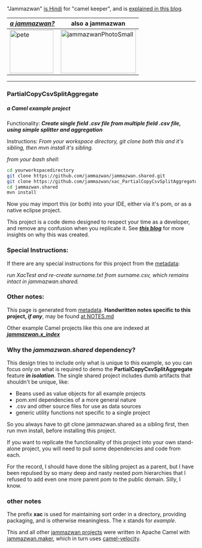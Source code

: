 "Jammazwan" [is Hindi](href="https://books.google.com/books?id=_kWROaer5UsC&amp;pg=PA1138&amp;lpg=PA1138&amp;dq=jammazwan+camel+keeper+hindi&amp;source=bl&amp;ots=7FaF5BXK_F&amp;sig=Cg-U5ORP3dHrFycaCFvo34GdpZ0&amp;hl=en&amp;sa=X&amp;ved=0ahUKEwj8v4OV3YbNAhVjpIMKHSYUB_oQ6AEIHDAA#v=onepage&amp;q=jammazwan%20camel%20keeper%20hindi&amp;f=false) for "camel keeper", and is [explained in this blog](https://betterologist.net/2016/05/jammazwan-projects-for-learning-apache-camel/).

|[**_a jammazwan?_**](https://betterologist.net/2016/06/jammazwan-for-hire/)|also a jammazwan|
| --- | --- |
|<img class="style-svg" src="https://betterologist.net/wp-content/uploads/2016/05/pete-300x297.jpg" alt="pete" width="116" height="115" />|<img class="style-svg" src="https://betterologist.net/wp-content/uploads/2016/05/jammazwanPhotoSmall.png" alt="jammazwanPhotoSmall" width="200" height="116" />|

---

### PartialCopyCsvSplitAggregate 
##### _a Camel example project_

Functionality: **_Create single field .csv file from multiple field .csv file, using simple splitter and aggregation_**

Instructions: _From your workspace directory, git clone both this and it's sibling, then mvn install it's sibling._

_from your bash shell:_

```bash
cd yourworkspacedirectory
git clone https://github.com/jammazwan/jammazwan.shared.git
git clone https://github.com/jammazwan/xac_PartialCopyCsvSplitAggregate.git
cd jammazwan.shared
mvn install 
```
Now you may import this (or both) into your IDE, either via it's pom, or as a native eclipse project.

This project is a code demo designed to respect your time as a developer, and remove any confusion when you replicate it. See [**_this blog_**](https://betterologist.net/2016/05/jammazwan-projects-for-learning-apache-camel/) for more insights on why this was created.

### Special Instructions:

If there are any special instructions for this project from the [metadata](https://github.com/jammazwan/jammazwan.maker/blob/master/src/main/resources/xyzprojects.json):

_run XacTest and re-create surname.txt from surname.csv, which remains intact in jammazwan.shared._

### Other notes:

This page is generated from [metadata](https://github.com/jammazwan/jammazwan.maker/blob/master/src/main/resources/xyzprojects.json). **Handwritten notes specific to this project, _if any_**, may be found [at NOTES.md](NOTES.md)

Other example Camel projects like this one are indexed at [**_jammazwan.x_index_**](https://github.com/jammazwan/jammazwan.x_index)

### Why the _jammazwan.shared_ dependency?

This design tries to include only what is unique to this example, 
so you can focus only on what is required to demo the **PartialCopyCsvSplitAggregate** feature **_in isolation_**.
The single shared project includes dumb artifacts that shouldn't be unique, like:

 * Beans used as value objects for all example projects
 * pom.xml dependencies of a more general nature
 * .csv and other source files for use as data sources
 * generic utility functions not specific to a single project

So you always have to git clone jammazwan.shared as a sibling first, 
then run mvn install, before installing this project.

If you want to replicate the functionality of this project into your own stand-alone project, you will need to pull some dependencies and code from each.

For the record, I should have done the sibling project as a parent, but I have been repulsed by so many deep and nasty nested pom hierarchies that I refused to add even one more parent pom to the public domain. Silly, I know.

### other notes

The prefix **xac** is used for maintaining sort order in a directory, providing packaging, and is otherwise meaningless. The x stands for _example_.

This and all other [jammazwan projects](https://github.com/jammazwan) were written in Apache Camel with [jammazwan.maker](https://github.com/jammazwan/jammazwan.maker), which in turn uses [camel-velocity](http://camel.apache.org/velocity.html).